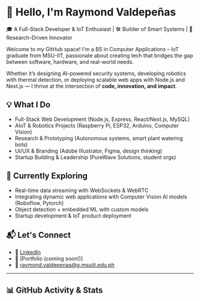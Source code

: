 # 👋 Hello, I'm Raymond Valdepeñas

🎓 A Full-Stack Developer & IoT Enthusiast | 🛠️ Builder of Smart Systems | 🔬 Research-Driven Innovator  

Welcome to my GitHub space! I'm a BS in Computer Applications – IoT graduate from MSU-IIT, passionate about creating tech that bridges the gap between software, hardware, and real-world needs.

Whether it’s designing AI-powered security systems, developing robotics with thermal detection, or deploying scalable web apps with Node.js and Next.js — I thrive at the intersection of **code, innovation, and impact**.

## 💡 What I Do
- Full-Stack Web Development (Node.js, Express, React/Next.js, MySQL)
- AIoT & Robotics Projects (Raspberry Pi, ESP32, Arduino, Computer Vision)
- Research & Prototyping (Autonomous systems, smart plant watering bots)
- UI/UX & Branding (Adobe Illustrator, Figma, design thinking)
- Startup Building & Leadership (PureWave Solutions, student orgs)

## 🔭 Currently Exploring
- Real-time data streaming with WebSockets & WebRTC
- Integrating dynamic web applications with Computer Vision AI models (Roboflow, Pytorch) 
- Object detection + embedded ML with custom models  
- Startup development & IoT product deployment  

## 📬 Let's Connect
- 📎 [LinkedIn](https://www.linkedin.com/in/raymond-mv002/)
- 💼 [Portfolio (coming soon!)]
- 📧 raymond.valdepenas@g.msuiit.edu.ph

---

## 📊 GitHub Activity & Stats
